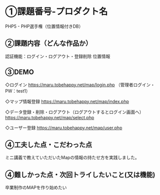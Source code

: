 # ①課題番号-プロダクト名
PHP5 - PHP選手権（位置情報付きDB）

## ②課題内容（どんな作品か）
認証機能：ログイン・ログアウト・登録削除
位置情報

## ③DEMO
◇ログイン
https://maru.tobehappy.net/map/login.php
（管理者ログイン・PW：test1）

◇マップ情報登録
https://maru.tobehappy.net/map/index.php 

◇データ登録・削除・ログアウト（ログアウトするとログイン画面へ）
https://maru.tobehappy.net/map/select.php


◇ユーザー登録
https://maru.tobehappy.net/map/user.php

## ④工夫した点・こだわった点
ミニ講義で教えていただいたMapの情報の持たせ方を実践しました。

## ④難しかった点・次回トライしたいこと(又は機能)
卒業制作のMAPを作り始めたい
